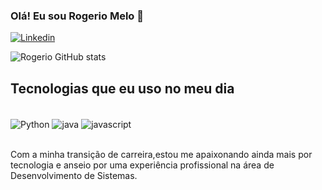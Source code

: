 ### Olá! Eu sou Rogerio Melo 👋

[![Linkedin](https://img.shields.io/badge/LinkedIn-0077B5?style=for-the-badge&logo=linkedin&logoColor=white)](https://www.linkedin.com/in/antoniorogerioti/)


![Rogerio GitHub stats](https://github-readme-stats.vercel.app/api?username=RogerioMe&show_icons=true&theme=dracula)

## Tecnologias que eu uso no meu dia

<div style="display: inline_block"><br/>
 <img align="center" alt="Python" src= "https://img.shields.io/badge/Python-3776AB?style=for-the-badge&logo=python&logoColor=white"/>
 <img align="center" alt="java" src= "https://img.shields.io/badge/Java-ED8B00?style=for-the-badge&logo=openjdk&logoColor=white"/>
 <img align="center" alt="javascript" src= "https://img.shields.io/badge/JavaScript-F7DF1E?style=for-the-badge&logo=javascript&logoColor=black"/>
</div></br>

Com a minha transição de carreira,estou me apaixonando ainda mais por tecnologia e anseio por uma experiência profissional na área de Desenvolvimento de Sistemas.
